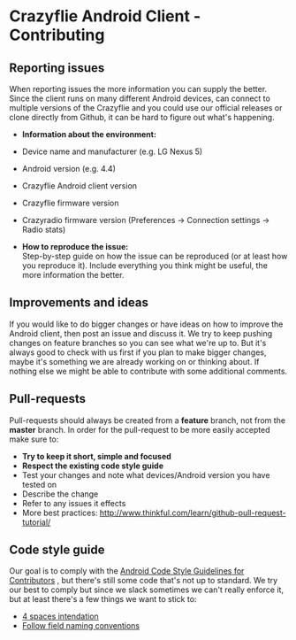 Crazyflie Android Client - Contributing
=======================================

Reporting issues
----------------
When reporting issues the more information you can supply the better. Since the client runs on many different Android devices, can connect to multiple versions of the Crazyflie and you could use our official releases or clone directly from Github, it can be hard to figure out what's happening.

 - **Information about the environment:**
  - Device name and manufacturer (e.g. LG Nexus 5)
  - Android version (e.g. 4.4)
  - Crazyflie Android client version
  - Crazyflie firmware version
  - Crazyradio firmware version (Preferences -> Connection settings -> Radio stats)

 - **How to reproduce the issue:**  
 Step-by-step guide on how the issue can be reproduced (or at least how you reproduce it). Include everything you think might be useful, the more information the better.

Improvements and ideas
----------------------
If you would like to do bigger changes or have ideas on how to improve the Android client, then post an issue and discuss it. We try to keep pushing changes on feature branches so you can see what we're up to. But it's always good to check with us first if you plan to make bigger changes, maybe it's something we are already working on or thinking about. If nothing else we might be able to contribute with some additional comments.

Pull-requests
-------------

Pull-requests should always be created from a **feature** branch, not from the **master** branch. In order for the pull-request to be more easily accepted make sure to:

 - **Try to keep it short, simple and focused**
 - **Respect the existing code style guide**
 - Test your changes and note what devices/Android version you have tested on
 - Describe the change
 - Refer to any issues it effects
 - More best practices: http://www.thinkful.com/learn/github-pull-request-tutorial/

Code style guide
------------------

Our goal is to comply with the [Android Code Style Guidelines for Contributors](http://source.android.com/source/code-style.html) , but there's still some code that's not up to standard. We try our best to comply but since we slack sometimes we can't really enforce it, but at least there's a few things we want to stick to:

 - [4 spaces intendation](http://source.android.com/source/code-style.html#use-spaces-for-indentation)
 - [Follow field naming conventions](http://source.android.com/source/code-style.html#follow-field-naming-conventions)

